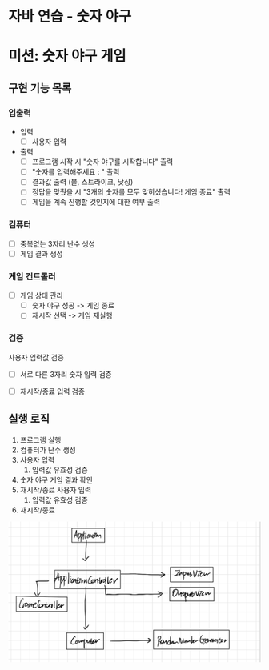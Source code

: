 # 자바 연습 - 숫자 야구

# 미션: 숫자 야구 게임

## 구현 기능 목록

### 입출력
- 입력
    - [ ] 사용자 입력

- 출력
    - [ ] 프로그램 시작 시 "숫자 야구를 시작합니다" 출력
    - [ ] "숫자를 입력해주세요 : " 출력
    - [ ] 결과값 출력 (볼, 스트라이크, 낫싱)
    - [ ] 정답을 맞췄을 시 "3개의 숫자를 모두 맞히셨습니다! 게임 종료" 출력
    - [ ] 게임을 계속 진행할 것인지에 대한 여부 출력

### 컴퓨터
- [ ] 중복없는 3자리 난수 생성
- [ ] 게임 결과 생성

### 게임 컨트롤러
- [ ] 게임 상태 관리
    - [ ] 숫자 야구 성공 -> 게임 종료
    - [ ] 재시작 선택 -> 게임 재실행

### 검증
사용자 입력값 검증
- [ ] 서로 다른 3자리 숫자 입력 검증
- [ ] 재시작/종료 입력 검증



## 실행 로직

1. 프로그램 실행
2. 컴퓨터가 난수 생성
3. 사용자 입력
    1. 입력값 유효성 검증
4. 숫자 야구 게임 결과 확인
5. 재시작/종료 사용자 입력
    1. 입력값 유효성 검증
6. 재시작/종료


![](design.jpeg)
